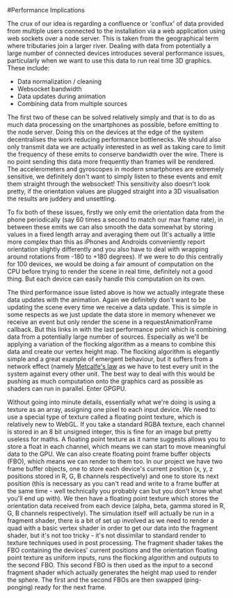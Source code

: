 #Performance Implications

The crux of our idea is regarding a confluence or 'conflux' of data provided from multiple users connected to the installation via a web application using web sockets over a node server. This is taken from the geographical term where tributaries join a larger river. Dealing with data from potentially a large number of connected devices introduces several performance issues, particularly when we want to use this data to run real time 3D graphics. These include:

* Data normalization / cleaning
* Websocket bandwidth
* Data updates during animation
* Combining data from multiple sources

The first two of these can be solved relatively simply and that is to do as much data processing on the smartphones as possible, before emitting to the node server. Doing this on the devices at the edge of the system decentralises the work reducing performance bottlenecks. We should also only transmit data we are actually interested in as well as taking care to limit the frequency of these emits to conserve bandwidth over the wire. There is no point sending this data more frequently than frames will be rendered. The accelerometers and gyroscopes in modern smartphones are extremely sensitive, we definitely don't want to simply listen to these events and emit them straight through the websocket! This sensitivity also doesn't look pretty, if the orientation values are plugged straight into a 3D visualisation the results are juddery and unsettling.

To fix both of these issues, firstly we only emit the orientation data from the phone periodically (say 60 times a second to match our max frame rate), in between these emits we can also smooth the data somewhat by storing values in a fixed length array and averaging them out (It's actually a little more complex than this as iPhones and Androids conveniently report orientation slightly differently and you also have to deal with wrapping around rotations from -180 to +180 degrees). If we were to do this centrally for 100 devices, we would be doing a fair amount of computation on the CPU before trying to render the scene in real time, definitely not a good thing. But each device can easily handle this computation on its own.

The third performance issue listed above is how we actually integrate these data updates with the animation. Again we definitely don't want to be updating the scene every time we receive a data update. This is simple in some respects as we just update the data store in memory whenever we receive an event but only render the scene in a requestAnimationFrame callback. But this links in with the last performance point which is combining data from a potentially large number of sources. Especially as we'll be applying a variation of the flocking algorithm as a means to combine this data and create our vertex height map. The flocking algorithm is elegantly simple and a great example of emergent behaviour, but it suffers from a network effect (namely [Metcalfe's law](http://en.wikipedia.org/wiki/Metcalfe's_law) as we have to test every unit in the system against every other unit. The best way to deal with this would be pushing as much computation onto the graphics card as possible as shaders can run in parallel. Enter GPGPU.

Without going into minute details, essentially what we're doing is using a texture as an array, assigning one pixel to each input device. We need to use a special type of texture called a floating point texture, which is relatively new to WebGL. If you take a standard RGBA texture, each channel is stored in an 8 bit unsigned integer, this is fine for an image but pretty useless for maths. A floating point texture as it name suggests allows you to store a float in each channel, which means we can start to move meaningful data to the GPU. We can also create floating point frame buffer objects (FBO), which means we can render to them too. In our project we have two frame buffer objects, one to store each device's current position (x, y, z positions stored in R, G, B channels respectively) and one to store its next position (this is necessary as you can't read and write to a frame buffer at the same time - well technically you probably can but you don't know what you'll end up with). We then have a floating point texture which stores the orientation data received from each device (alpha, beta, gamma stored in R, G, B channels respectively). The simulation itself will actually be run in a fragment shader, there is a bit of set up involved as we need to render a quad with a basic vertex shader in order to get our data into the fragment shader, but it's not too tricky - it's not dissimilar to standard render to texture techniques used in post processing. The fragment shader takes the FBO containing the devices' current positions and the orientation floating point texture as uniform inputs, runs the flocking algorithm and outputs to the second FBO. This second FBO is then used as the input to a second fragment shader which actually generates the height map used to render the sphere. The first and the second FBOs are then swapped (ping-ponging) ready for the next frame.